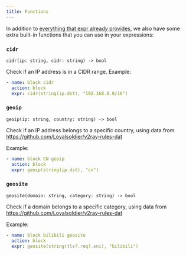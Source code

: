 ```yaml
---
title: Functions
---
```


In addition to [everything that expr already provides](https://expr-lang.org/docs/language-definition), we also have some extra built-in functions that you can use in your expressions:

### `cidr`

```
cidr(ip: string, cidr: string) -> bool
```

Check if an IP address is in a CIDR range. Example:

```yaml
- name: block cidr
  action: block
  expr: cidr(string(ip.dst), "192.168.0.0/16")
```

### `geoip`

```
geoip(ip: string, country: string) -> bool
```

Check if an IP address belongs to a specific country, using data from https://github.com/Loyalsoldier/v2ray-rules-dat

Example:

```yaml
- name: block CN geoip
  action: block
  expr: geoip(string(ip.dst), "cn")
```

### `geosite`

```
geosite(domain: string, category: string) -> bool
```

Check if a domain belongs to a specific category, using data from https://github.com/Loyalsoldier/v2ray-rules-dat

Example:

```yaml
- name: block bilibili geosite
  action: block
  expr: geosite(string(tls?.req?.sni), "bilibili")
```
